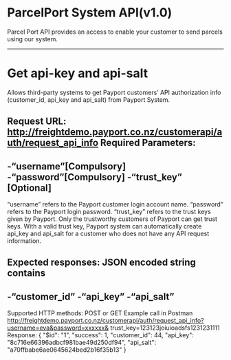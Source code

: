 # ParcelPort System API(v1.0)

Parcel Port API provides an access to enable your customer to send parcels using our system.

***

# Get api-key and api-salt
Allows third-party systems to get Payport customers’ API authorization info (customer_id, api_key and api_salt) from Payport System.

Request URL:
http://freightdemo.payport.co.nz/customerapi/auth/request_api_info
Required Parameters:
---------------------------------------
-“username”[Compulsory]
-“password”[Compulsory]
-“trust_key” [Optional]
---------------------------------------
“username” refers to the Payport customer login account name.
“password” refers to the Payport login password.
“trust_key” refers to the trust keys given by Payport. Only the trustworthy
customers of Payport can get trust keys. With a valid trust key, Payport system can
automatically create api_key and api_salt for a customer who does not have any
API request information. 

Expected responses:
JSON encoded string contains
--------------------------------------- 
-“customer_id”
-“api_key”
-“api_salt”
---------------------------------------
Supported HTTP methods: POST or GET
Example call in Postman
http://freightdemo.payport.co.nz/customerapi/auth/request_api_info?username=eva&password=xxxxxx&
trust_key=123123joiuioadsfs1231231111
Response:
{
 "$id": "1",
 "success": 1,
 "customer_id": 44,
 "api_key": "8c716e66396adbcf981bae49d250df94",
 "api_salt": "a70ffbabe6ae0645624bed2b16f35b13"
} 

